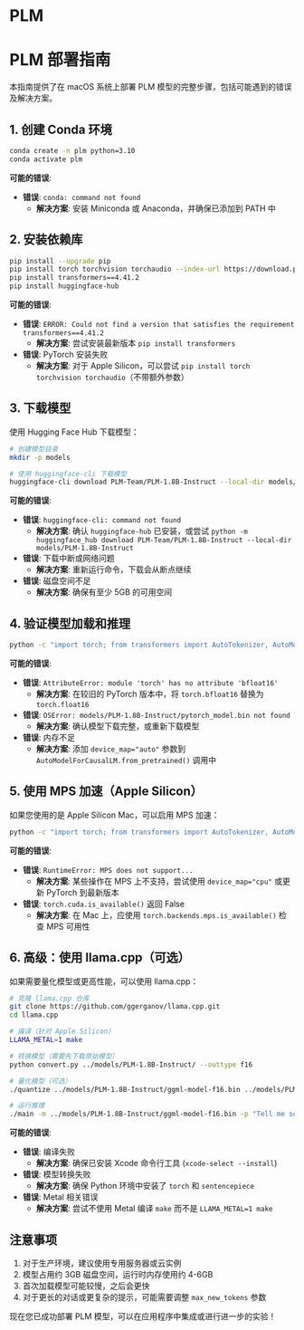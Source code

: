 # PLM

# PLM 部署指南

本指南提供了在 macOS 系统上部署 PLM 模型的完整步骤，包括可能遇到的错误及解决方案。

## 1. 创建 Conda 环境

```bash
conda create -n plm python=3.10
conda activate plm

```

**可能的错误**:

- **错误**: `conda: command not found`
    - **解决方案**: 安装 Miniconda 或 Anaconda，并确保已添加到 PATH 中

## 2. 安装依赖库

```bash
pip install --upgrade pip
pip install torch torchvision torchaudio --index-url https://download.pytorch.org/whl/cpu
pip install transformers==4.41.2
pip install huggingface-hub

```

**可能的错误**:

- **错误**: `ERROR: Could not find a version that satisfies the requirement transformers==4.41.2`
    - **解决方案**: 尝试安装最新版本 `pip install transformers`
- **错误**: PyTorch 安装失败
    - **解决方案**: 对于 Apple Silicon，可以尝试 `pip install torch torchvision torchaudio`（不带额外参数）

## 3. 下载模型

使用 Hugging Face Hub 下载模型：

```bash
# 创建模型目录
mkdir -p models

# 使用 huggingface-cli 下载模型
huggingface-cli download PLM-Team/PLM-1.8B-Instruct --local-dir models/PLM-1.8B-Instruct

```

**可能的错误**:

- **错误**: `huggingface-cli: command not found`
    - **解决方案**: 确认 `huggingface-hub` 已安装，或尝试 `python -m huggingface_hub download PLM-Team/PLM-1.8B-Instruct --local-dir models/PLM-1.8B-Instruct`
- **错误**: 下载中断或网络问题
    - **解决方案**: 重新运行命令，下载会从断点继续
- **错误**: 磁盘空间不足
    - **解决方案**: 确保有至少 5GB 的可用空间

## 4. 验证模型加载和推理

```bash
python -c "import torch; from transformers import AutoTokenizer, AutoModelForCausalLM; tokenizer = AutoTokenizer.from_pretrained('models/PLM-1.8B-Instruct'); model = AutoModelForCausalLM.from_pretrained('models/PLM-1.8B-Instruct', torch_dtype=torch.bfloat16); input_text = 'Tell me something about reinforcement learning.'; inputs = tokenizer(input_text, return_tensors='pt'); output = model.generate(inputs['input_ids'], max_new_tokens=32); print(tokenizer.decode(output[0], skip_special_tokens=True))"

```

**可能的错误**:

- **错误**: `AttributeError: module 'torch' has no attribute 'bfloat16'`
    - **解决方案**: 在较旧的 PyTorch 版本中，将 `torch.bfloat16` 替换为 `torch.float16`
- **错误**: `OSError: models/PLM-1.8B-Instruct/pytorch_model.bin not found`
    - **解决方案**: 确认模型下载完整，或重新下载模型
- **错误**: 内存不足
    - **解决方案**: 添加 `device_map="auto"` 参数到 `AutoModelForCausalLM.from_pretrained()` 调用中

## 5. 使用 MPS 加速（Apple Silicon）

如果您使用的是 Apple Silicon Mac，可以启用 MPS 加速：

```bash
python -c "import torch; from transformers import AutoTokenizer, AutoModelForCausalLM; tokenizer = AutoTokenizer.from_pretrained('models/PLM-1.8B-Instruct'); model = AutoModelForCausalLM.from_pretrained('models/PLM-1.8B-Instruct', torch_dtype=torch.float16, device_map='mps'); input_text = 'Tell me something about reinforcement learning.'; inputs = tokenizer(input_text, return_tensors='pt').to('mps'); output = model.generate(inputs['input_ids'], max_new_tokens=32); print(tokenizer.decode(output[0], skip_special_tokens=True))"

```

**可能的错误**:

- **错误**: `RuntimeError: MPS does not support...`
    - **解决方案**: 某些操作在 MPS 上不支持，尝试使用 `device_map="cpu"` 或更新 PyTorch 到最新版本
- **错误**: `torch.cuda.is_available()` 返回 False
    - **解决方案**: 在 Mac 上，应使用 `torch.backends.mps.is_available()` 检查 MPS 可用性

## 6. 高级：使用 llama.cpp（可选）

如果需要量化模型或更高性能，可以使用 llama.cpp：

```bash
# 克隆 llama.cpp 仓库
git clone https://github.com/ggerganov/llama.cpp.git
cd llama.cpp

# 编译（针对 Apple Silicon）
LLAMA_METAL=1 make

# 转换模型（需要先下载原始模型）
python convert.py ../models/PLM-1.8B-Instruct/ --outtype f16

# 量化模型（可选）
./quantize ../models/PLM-1.8B-Instruct/ggml-model-f16.bin ../models/PLM-1.8B-Instruct/ggml-model-q4_0.bin q4_0

# 运行推理
./main -m ../models/PLM-1.8B-Instruct/ggml-model-f16.bin -p "Tell me something about reinforcement learning."

```

**可能的错误**:

- **错误**: 编译失败
    - **解决方案**: 确保已安装 Xcode 命令行工具 (`xcode-select --install`)
- **错误**: 模型转换失败
    - **解决方案**: 确保 Python 环境中安装了 `torch` 和 `sentencepiece`
- **错误**: Metal 相关错误
    - **解决方案**: 尝试不使用 Metal 编译 `make` 而不是 `LLAMA_METAL=1 make`

## 注意事项

1. 对于生产环境，建议使用专用服务器或云实例
2. 模型占用约 3GB 磁盘空间，运行时内存使用约 4-6GB
3. 首次加载模型可能较慢，之后会更快
4. 对于更长的对话或更复杂的提示，可能需要调整 `max_new_tokens` 参数

现在您已成功部署 PLM 模型，可以在应用程序中集成或进行进一步的实验！